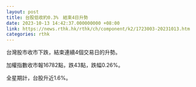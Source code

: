 ```yaml
---
layout: post
title: 台股低收約0.3%　結束4日升勢
date: 2023-10-13 14:42:37.000000000 +08:00
link: https://news.rthk.hk/rthk/ch/component/k2/1723003-20231013.htm
categories: rthk
---
```


台灣股市收市下跌，結束連續4個交易日的升勢。

加權指數收市報16782點，跌43點，跌幅0.26%。

全星期計，台股升近1.6%。
